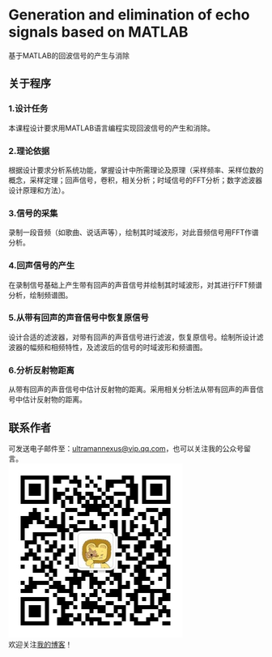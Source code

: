 # Generation and elimination of echo signals based on MATLAB
基于MATLAB的回波信号的产生与消除
## 关于程序
### 1.设计任务<br>  
本课程设计要求用MATLAB语言编程实现回波信号的产生和消除。<br>
### 2.理论依据<br>  
根据设计要求分析系统功能，掌握设计中所需理论及原理（采样频率、采样位数的概念，采样定理；回声信号，卷积，相关分析；时域信号的FFT分析；数字滤波器设计原理和方法）。<br>
### 3.信号的采集<br>  
录制一段音频（如歌曲、说话声等），绘制其时域波形，对此音频信号用FFT作谱分析。<br>
### 4.回声信号的产生
在录制信号基础上产生带有回声的声音信号并绘制其时域波形，对其进行FFT频谱分析，绘制频谱图。
### 5.从带有回声的声音信号中恢复原信号
设计合适的滤波器，对带有回声的声音信号进行滤波，恢复原信号。绘制所设计滤波器的幅频和相频特性，及滤波后的信号的时域波形和频谱图。
### 6.分析反射物距离
从带有回声的声音信号中估计反射物的距离。采用相关分析法从带有回声的声音信号中估计反射物的距离。
## 联系作者
可发送电子邮件至：ultramannexus@vip.qq.com，也可以关注我的公众号留言。<br>
![](https://github.com/dqhplhzz2008/dqhplhzz2008.github.io/raw/master/weixingongzhonghao.jpg)  <br>
欢迎关注[我的博客](http://www.yushuai.xyz)！
